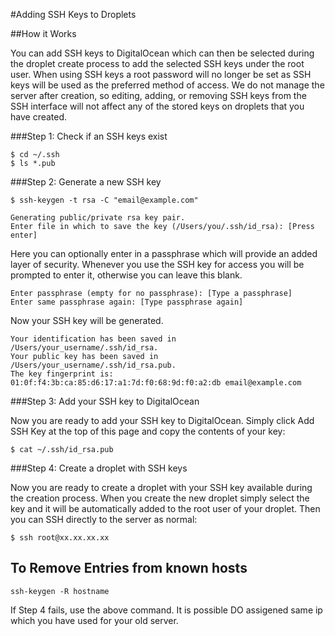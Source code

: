 #Adding SSH Keys to Droplets

##How it Works

You can add SSH keys to DigitalOcean which can then be selected during the droplet create process to add the selected SSH keys under the root user.
When using SSH keys a root password will no longer be set as SSH keys will be used as the preferred method of access.
We do not manage the server after creation, so editing, adding, or removing SSH keys from the SSH interface will not affect any of the stored keys on droplets that you have created.

###Step 1: Check if an SSH keys exist

	$ cd ~/.ssh
	$ ls *.pub

###Step 2: Generate a new SSH key

	$ ssh-keygen -t rsa -C "email@example.com"

	Generating public/private rsa key pair.
	Enter file in which to save the key (/Users/you/.ssh/id_rsa): [Press enter]

Here you can optionally enter in a passphrase which will provide an added layer of security. Whenever you use the SSH key for access you will be prompted to enter it, otherwise you can leave this blank.

	Enter passphrase (empty for no passphrase): [Type a passphrase]
	Enter same passphrase again: [Type passphrase again]

Now your SSH key will be generated.

	Your identification has been saved in /Users/your_username/.ssh/id_rsa.
	Your public key has been saved in /Users/your_username/.ssh/id_rsa.pub.
	The key fingerprint is:
	01:0f:f4:3b:ca:85:d6:17:a1:7d:f0:68:9d:f0:a2:db email@example.com

###Step 3: Add your SSH key to DigitalOcean

Now you are ready to add your SSH key to DigitalOcean. Simply click Add SSH Key at the top of this page and copy the contents of your key:

	$ cat ~/.ssh/id_rsa.pub

###Step 4: Create a droplet with SSH keys

Now you are ready to create a droplet with your SSH key available during the creation process. When you create the new droplet simply select the key and it will be automatically added to the root user of your droplet. Then you can SSH directly to the server as normal:

	$ ssh root@xx.xx.xx.xx

To Remove Entries from known hosts
----------------------------------
	ssh-keygen -R hostname

If Step 4 fails, use the above command. It is possible DO assigened same ip which you have used for your old server.
